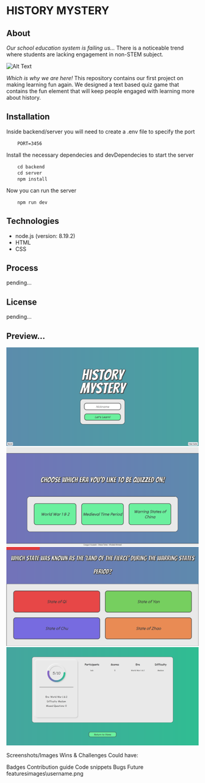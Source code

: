 # HISTORY MYSTERY
## About
*Our school education system is failing us...*
There is a noticeable trend where students are lacking engagement in non-STEM subject.

![Alt Text](https://media.giphy.com/media/CWQxY7xVoPbq/giphy.gif)

*Which is why we are here!*
This repository contains our first project on making learning fun again. We
designed a text based quiz game that contains the fun element that will keep people engaged with learning more about history.

## Installation
 Inside backend/server you will need to create a .env file to specify the port
 
        PORT=3456
 Install the necessary dependecies and devDependecies to start the server
 
        cd backend
        cd server
        npm install
Now you can run the server

        npm run dev
 
## Technologies
- node.js (version: 8.19.2)
- HTML
- CSS

## Process

pending...

## License

pending...

## Preview...

![Alt Text](images/username.png)
![Alt Text](images/era-selection.png)
![Alt Text](images/questions.png)
![Alt Text](images/scoreboard.png)




Screenshots/Images
Wins & Challenges
Could have:

Badges
Contribution guide
Code snippets
Bugs
Future featuresimages\username.png



